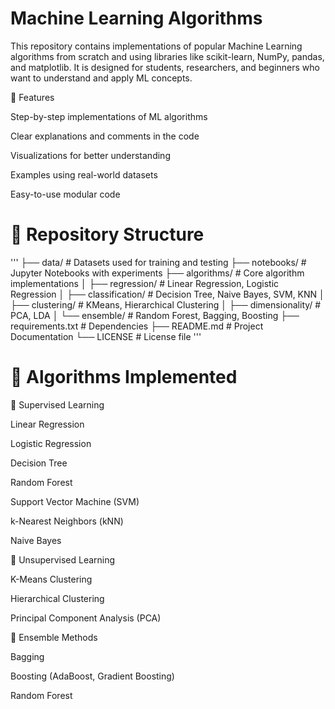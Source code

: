 
# Machine Learning Algorithms

This repository contains implementations of popular Machine Learning algorithms from scratch and using libraries like scikit-learn, NumPy, pandas, and matplotlib.
It is designed for students, researchers, and beginners who want to understand and apply ML concepts.

📌 Features

Step-by-step implementations of ML algorithms

Clear explanations and comments in the code

Visualizations for better understanding

Examples using real-world datasets

Easy-to-use modular code

# 📂 Repository Structure
'''
├── data/                 # Datasets used for training and testing
├── notebooks/            # Jupyter Notebooks with experiments
├── algorithms/           # Core algorithm implementations
│   ├── regression/       # Linear Regression, Logistic Regression
│   ├── classification/   # Decision Tree, Naive Bayes, SVM, KNN
│   ├── clustering/       # KMeans, Hierarchical Clustering
│   ├── dimensionality/   # PCA, LDA
│   └── ensemble/         # Random Forest, Bagging, Boosting
├── requirements.txt      # Dependencies
├── README.md             # Project Documentation
└── LICENSE               # License file
'''

# 🚀 Algorithms Implemented
🔹 Supervised Learning

Linear Regression

Logistic Regression

Decision Tree

Random Forest

Support Vector Machine (SVM)

k-Nearest Neighbors (kNN)

Naive Bayes

🔹 Unsupervised Learning

K-Means Clustering

Hierarchical Clustering

Principal Component Analysis (PCA)

🔹 Ensemble Methods

Bagging

Boosting (AdaBoost, Gradient Boosting)

Random Forest
